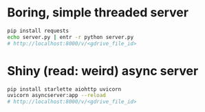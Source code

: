 # Boring, simple threaded server

```sh
pip install requests
echo server.py | entr -r python server.py
# http://localhost:8000/v/<gdrive_file_id>
```

# Shiny (read: weird) async server

```sh
pip install starlette aiohttp uvicorn
uvicorn asyncserver:app --reload
# http://localhost:8000/v/<gdrive_file_id>
```
